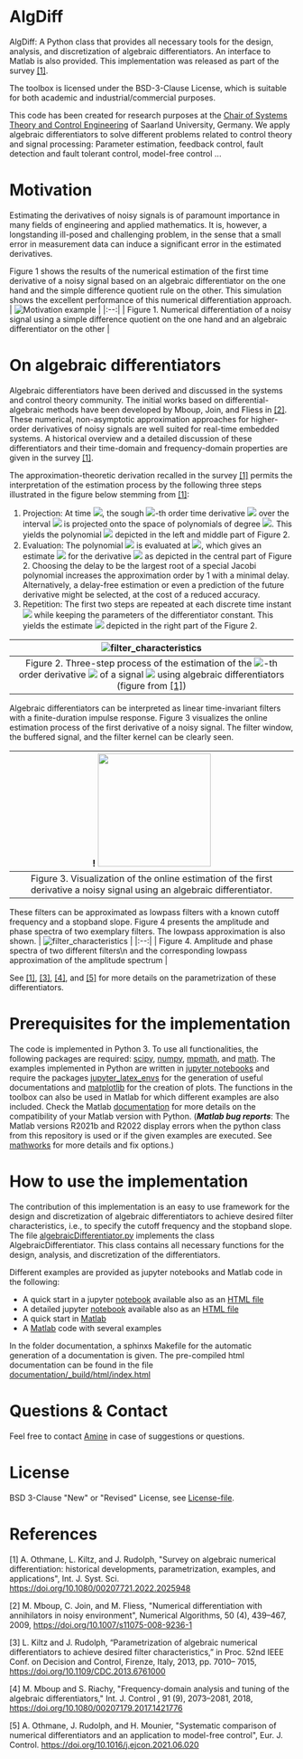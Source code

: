 # AlgDiff
AlgDiff: A Python class that provides all necessary tools for the design, analysis, and discretization of algebraic differentiators. An interface to Matlab is also provided.
This implementation was released as part of the survey [[1]](#1).  

The toolbox is licensed under the BSD-3-Clause License, which is suitable for both academic and industrial/commercial purposes.

This code has been created for research purposes at the [Chair of Systems Theory and Control Engineering](https://www.uni-saarland.de/en/chair/rudolph.html) of Saarland University, Germany.
 We apply algebraic differentiators to solve different problems related to control theory and signal processing: Parameter estimation, feedback control, fault detection and fault tolerant control, model-free control ...

# Motivation 
Estimating the derivatives of noisy signals is of paramount importance in many
fields of engineering and applied mathematics. It is, however, a longstanding ill-posed
and challenging problem, in the sense that a small error in measurement data can
induce a significant error in the estimated derivatives.



Figure 1 shows the results of the numerical estimation of the first time derivative of a noisy signal based on an algebraic differentiator on the one hand and the simple difference quotient rule on the other. This simulation shows the excellent performance of this numerical differentiation approach. 
| ![Motivation example](https://github.com/aothmane-control/Algebraic-differentiators/blob/master/data/motivationAlgDiff.png) |
|:--:| 
| Figure 1. Numerical differentiation of a noisy signal using a simple difference quotient on the one hand and an algebraic differentiator on the other |




# On algebraic differentiators
Algebraic differentiators have been derived and discussed in the systems and control theory community. The initial works based on differential-algebraic methods have been developed by Mboup,  Join, and Fliess in [[2]](#2). These numerical, non-asymptotic approximation approaches
for higher-order derivatives of noisy signals are well suited for real-time embedded systems. A historical overview and a detailed discussion of these differentiators and their time-domain and frequency-domain properties are given in the survey [[1]](#1).  

The approximation-theoretic derivation recalled in the survey [[1]](#1) permits the interpretation of the estimation process by the following three steps illustrated in the figure below stemming from [[1]](#1):

1. Projection: At time <img src="https://render.githubusercontent.com/render/math?math=t">, the sough <img src="https://render.githubusercontent.com/render/math?math=n">-th order time derivative <img src="https://render.githubusercontent.com/render/math?math=y^{(n)}"> over the interval <img src="https://render.githubusercontent.com/render/math?math=I_{T}(t)"> is projected onto the space of polynomials of degree <img src="https://render.githubusercontent.com/render/math?math=\mathrm{N}">. This yields the polynomial <img src="https://render.githubusercontent.com/render/math?math=p_\mathrm{N}"> depicted in the left and middle part of Figure 2.
2. Evaluation: The polynomial <img src="https://render.githubusercontent.com/render/math?math=p_\mathrm{N}"> is evaluated at <img src="https://render.githubusercontent.com/render/math?math=t-\delta_t">, which gives an estimate <img src="https://render.githubusercontent.com/render/math?math={\hat{y}^{(n)}(t)=p_{\N}(t-\delta_t)}"> for the derivative <img src="https://render.githubusercontent.com/render/math?math=y^{(n)}(t)"> as depicted in the central part of Figure 2. Choosing the delay to be the largest root of a special Jacobi polynomial increases the approximation order by 1 with a minimal delay. Alternatively, a delay-free estimation or even a prediction of the future derivative might be
    selected, at the cost of a reduced accuracy.
3. Repetition: The first two steps are repeated at each discrete time instant <img src="https://render.githubusercontent.com/render/math?math=t_i"> while keeping the parameters of the differentiator constant. This yields  the estimate <img src="https://render.githubusercontent.com/render/math?math=\hat{y}^{(n)}"> depicted in the right part of the Figure 2.

| ![filter_characteristics](https://github.com/aothmane-control/Algebraic-differentiators/blob/master/data/interpretationDifferentiators.png) |
|:--:| 
| Figure 2. Three-step process of the estimation of the  <img src="https://render.githubusercontent.com/render/math?math=n">-th order derivative <img src="https://render.githubusercontent.com/render/math?math={y^{(n)}:t\mapsto y^{(n)}(t)}"> of a signal <img src="https://render.githubusercontent.com/render/math?math=y:t\mapsto y(t)"> using  algebraic differentiators (figure from [[1]](#1)) |


Algebraic differentiators can be interpreted as linear time-invariant filters with a finite-duration impulse response. Figure 3 visualizes the online estimation process of the first derivative of a noisy signal. The filter window, the buffered signal, and the filter kernel can be clearly seen. 

| ! <img src="https://github.com/aothmane-control/Algebraic-differentiators/blob/master/data/animationEstimation.gif" height="200">|
|:--:| 
| Figure 3. Visualization of the online estimation of the first derivative a noisy signal using an algebraic differentiator.|

These filters can be approximated as lowpass filters with a known cutoff frequency and a stopband slope. Figure 4 presents the amplitude and phase spectra of two exemplary filters. The lowpass approximation is also shown. 
| ![filter_characteristics](https://github.com/aothmane-control/Algebraic-differentiators/blob/master/data/filterSpectrum.png) |
|:--:| 
| Figure 4. Amplitude and phase spectra of two different filters\n and the corresponding lowpass approximation of the amplitude spectrum |

See [[1]](#1), [[3]](#3), [[4]](#4), and [[5]](#5) for more details on the parametrization of these differentiators.

# Prerequisites for the implementation
The code is implemented in Python 3. To use all functionalities, the following packages are required: [scipy](https://www.scipy.org/), [numpy](https://numpy.org/), [mpmath](https://mpmath.org/), and [math](https://docs.python.org/3/library/math.html). The examples implemented in Python are written in [jupyter notebooks](https://jupyter.org/) and require the packages [jupyter_latex_envs](https://github.com/jfbercher/jupyter_latex_envs) for the generation of useful documentations and [matplotlib](https://matplotlib.org/) for the creation of plots. The functions in the toolbox can also be used in Matlab for which different examples are also included. Check the Matlab [documentation](https://de.mathworks.com/help/matlab/matlab_external/install-supported-python-implementation.html) for more details on the compatibility of your Matlab version with Python. (***Matlab bug reports***: The Matlab versions R2021b and R2022 display errors when the python class from this repository is used or if the given examples are executed. See [mathworks](https://de.mathworks.com/support/bugreports/details/2613867) for more details and fix options.)

# How to use  the implementation
The contribution of this implementation is an easy to use framework for the design and discretization of algebraic differentiators to achieve desired filter characteristics, i.e., to specify the cutoff frequency and the stopband slope. The file [algebraicDifferentiator.py](https://github.com/aothmane-control/Algebraic-differentiators/blob/master/algebraicDifferentiator.py) implements the class AlgebraicDifferentiator. This class contains all necessary functions for the design, analysis, and discretization of the differentiators.

Different examples are provided as jupyter notebooks and Matlab code in the following:
* A quick start in a jupyter [notebook](https://github.com/aothmane-control/Algebraic-differentiators/blob/master/examples/QuickStart.ipynb) available also as an [HTML file](https://htmlpreview.github.io/?https://github.com/aothmane-control/Algebraic-differentiators/blob/master/examples/QuickStart.html)
* A detailed jupyter [notebook](https://github.com/aothmane-control/Algebraic-differentiators/blob/master/examples/DetailedExamples.ipynb) available also as an [HTML file](https://htmlpreview.github.io/?https://github.com/aothmane-control/Algebraic-differentiators/blob/master/examples/DetailedExamples.html)
* A quick start in [Matlab](https://github.com/aothmane-control/Algebraic-differentiators/blob/master/examples/QuickStart.mlx)
* A [Matlab](https://github.com/aothmane-control/Algebraic-differentiators/blob/master/examples/DetailedExamples.mlx) code with several examples

 In the folder documentation, a sphinxs Makefile for the automatic generation of a documentation is given. The pre-compiled html documentation can be found in the file [documentation/_build/html/index.html](https://htmlpreview.github.io/?https://github.com/aothmane-control/Algebraic-differentiators/blob/master/documentation/_build/html/index.html)



# Questions  & Contact
Feel free to contact [Amine](https://www.uni-saarland.de/en/chair/rudolph/staff/aothmane.html) in case of suggestions or questions.

# License
BSD 3-Clause "New" or "Revised" License, see [License-file](https://github.com/aothmane-control/Algebraic-differentiators/blob/master/LICENSE).

# References
<a id="5">[1]</a> A. Othmane, L. Kiltz, and J. Rudolph, "Survey on algebraic numerical differentiation: historical developments, parametrization, examples, and applications", Int. J. Syst. Sci. https://doi.org/10.1080/00207721.2022.2025948

<a id="1">[2]</a> M. Mboup,  C. Join, and M. Fliess, "Numerical differentiation with annihilators in noisy environment", Numerical Algorithms, 50 (4), 439–467, 2009, https://doi.org/10.1007/s11075-008-9236-1


<a id="2">[3]</a> L. Kiltz and J. Rudolph, “Parametrization of algebraic numerical
differentiators to achieve desired filter characteristics,” in Proc. 52nd
IEEE Conf. on Decision and Control, Firenze, Italy, 2013, pp. 7010–
7015, https://doi.org/10.1109/CDC.2013.6761000

<a id="3">[4]</a> M. Mboup and S. Riachy, "Frequency-domain analysis and tuning of the algebraic differentiators," Int. J. Control , 91 (9), 2073–2081, 2018, https://doi.org/10.1080/00207179.2017.1421776 

<a id="4">[5]</a> A. Othmane, J. Rudolph, and H. Mounier, "Systematic comparison of numerical differentiators and an application to model-free control", Eur. J. Control. https://doi.org/10.1016/j.ejcon.2021.06.020

